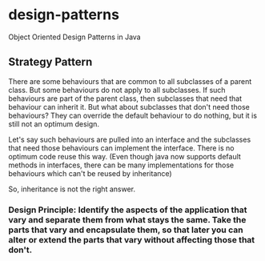 # design-patterns
Object Oriented Design Patterns in Java


## Strategy Pattern

There are some behaviours that are common to all subclasses of a parent class.
But some behaviours do not apply to all subclasses.
If such behaviours are part of the parent class, then subclasses that need that behaviour can inherit it.
But what about subclasses that don't need those behaviours? They can override the default behaviour to do nothing, but it is still not an optimum design.

Let's say such behaviours are pulled into an interface and the subclasses that need those behaviours can implement the interface.
There is no optimum code reuse this way. (Even though java now supports default methods in interfaces, there can be many implementations for those behaviours which can't be reused by inheritance)

So, inheritance is not the right answer.

### Design Principle: Identify the aspects of the application that vary and separate them from what stays the same. Take the parts that vary and encapsulate them, so that later you can alter or extend the parts that vary without affecting those that don't.



